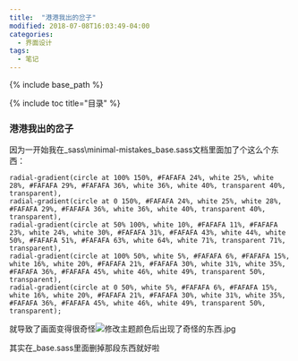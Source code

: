```yaml
---
title:  "港港我出的岔子"
modified: 2018-07-08T16:03:49-04:00
categories: 
  - 界面设计
tags:
  - 笔记
---
```

{% include base_path %}
 	 	  
{% include toc title="目录" %}
 	 	  
### 港港我出的岔子

因为一开始我在_sass\minimal-mistakes\_base.sass文档里面加了个这么个东西：
```
radial-gradient(circle at 100% 150%, #FAFAFA 24%, white 25%, white 28%, #FAFAFA 29%, #FAFAFA 36%, white 36%, white 40%, transparent 40%, transparent),
radial-gradient(circle at 0 150%, #FAFAFA 24%, white 25%, white 28%, #FAFAFA 29%, #FAFAFA 36%, white 36%, white 40%, transparent 40%, transparent),
radial-gradient(circle at 50% 100%, white 10%, #FAFAFA 11%, #FAFAFA 23%, white 24%, white 30%, #FAFAFA 31%, #FAFAFA 43%, white 44%, white 50%, #FAFAFA 51%, #FAFAFA 63%, white 64%, white 71%, transparent 71%, transparent),
radial-gradient(circle at 100% 50%, white 5%, #FAFAFA 6%, #FAFAFA 15%, white 16%, white 20%, #FAFAFA 21%, #FAFAFA 30%, white 31%, white 35%, #FAFAFA 36%, #FAFAFA 45%, white 46%, white 49%, transparent 50%, transparent),
radial-gradient(circle at 0 50%, white 5%, #FAFAFA 6%, #FAFAFA 15%, white 16%, white 20%, #FAFAFA 21%, #FAFAFA 30%, white 31%, white 35%, #FAFAFA 36%, #FAFAFA 45%, white 46%, white 49%, transparent 50%, transparent);
```
就导致了画面变得很奇怪![修改主题颜色后出现了奇怪的东西.jpg](/minimal-mistakes/images/截图集合/修改主题颜色后出现了奇怪的东西.jpg)

其实在_base.sass里面删掉那段东西就好啦